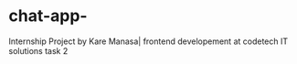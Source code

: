 # chat-app-
Internship Project by Kare Manasa| frontend developement at codetech IT solutions task 2
